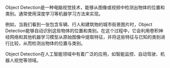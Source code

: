 Object Detection是一种电脑视觉技术，能够从图像或视频中检测出物体的位置和类别。通常使用深度学习等机器学习方法来实现。

例如，当我们看到一张包含车辆、行人和建筑物的城市街景图片时，Object Detection能够自动识别这些物体的位置和类别。在这个过程中，它会利用卷积神经网络和其他机器学习模型从原始图像中提取特征，并将这些特征与已知的类别进行比较，从而检测出物体的位置与类别。

Object Detection在人工智能领域中有着广泛的应用，如智能监控、自动驾驶、机器人视觉等领域。
